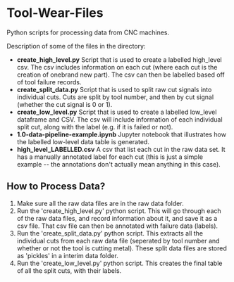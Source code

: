 # Tool-Wear-Files
Python scripts for processing data from CNC machines.

Description of some of the files in the directory:

- **create_high_level.py** Script that is used to create a labelled high_level csv. The csv includes information on each cut (where each cut is the creation of onebrand new part). The csv can then be labelled based off of tool failure records.
- **create_split_data.py** Script that is used to split raw cut signals into individual cuts. Cuts are split by tool number, and then by cut signal (whether the cut signal is 0 or 1).
- **create_low_level.py** Script that is used to create a labelled low_level dataframe and CSV. The csv will include information of each individual split cut, along with the label (e.g. if it is failed or not).
- **1.0-data-pipeline-example.ipynb** Jupyter notebook that illustrates how the labelled low-level data table is generated.
- **high_level_LABELLED.csv** A csv that list each cut in the raw data set. It has a manually annotated label for each cut (this is just a simple example -- the annotations don't actually mean anything in this case).

## How to Process Data?
1. Make sure all the raw data files are in the raw data folder.
2. Run the 'create_high_level.py' python script. This will go through each of the raw data files, and record information about it, and save it as a csv file. That csv file can then be annotated with failure data (labels).
3. Run the 'create_split_data.py' python script. This extracts all the individual cuts from each raw data file (seperated by tool number and whether or not the tool is cutting metal). These split data files are stored as 'pickles' in a interim data folder.
4. Run the 'create_low_level.py' python script. This creates the final table of all the split cuts, with their labels.



